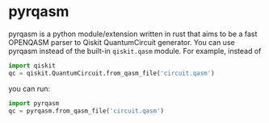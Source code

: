 # pyrqasm

pyrqasm is a python module/extension written in rust that aims to be a fast
OPENQASM parser to Qiskit QuantumCircuit generator. You can use pyrqasm
instead of the built-in `qiskit.qasm` module. For example, instead of

```python
import qiskit
qc = qiskit.QuantumCircuit.from_qasm_file('circuit.qasm')
```

you can run:

```python
import pyrqasm
qc = pyrqasm.from_qasm_file('circuit.qasm')
```

